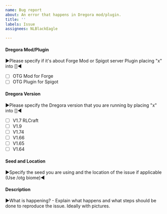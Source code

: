 ```yaml
---
name: Bug report
about: An error that happens in Dregora mod/plugin.
title: ''
labels: Issue
assignees: NLBlackEagle

---
```


#### Dregora Mod/Plugin
▶️Please specify if it's about Forge Mod or Spigot server Plugin placing "x" into []◀️
- [ ] OTG Mod for Forge
- [ ] OTG Plugin for Spigot

#### Dregora Version
▶️Please specify the Dregora version that you are running by placing "x" into []◀️

- [ ] V1.7 RLCraft
- [ ] V1.9
- [ ] V1.74
- [ ] V1.66
- [ ] V1.65
- [ ] V1.64

#### Seed and Location
▶️Specify the seed you are using and the location of the issue if applicable (Use /otg biome)◀️

#### Description
▶️What is happening? - Explain what happens and what steps should be done to reproduce the issue. Ideally with pictures.
